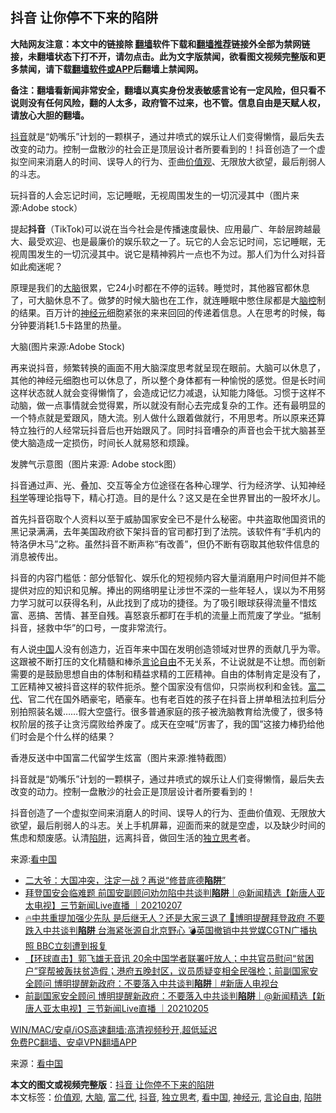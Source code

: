  <h2>抖音 让你停不下来的陷阱</h2> <p class="notice"><b>大陆网友注意：本文中的链接除 <a href="https://github.com/bannedbook/fanqiang" >翻墙</a>软件下载和<a href="https://github.com/killgcd/justmysocks/blob/master/README.md">翻墙推荐</a>链接外全部为禁网链接，未翻墙状态下打不开，请勿点击。此为文字版禁闻，欲看图文视频完整版和更多禁闻，请下载<a href="https://github.com/bannedbook/fanqiang">翻墙软件或APP</a>后翻墙上禁闻网。</p><p>备注：翻墙看新闻非常安全，翻墙以真实身份发表敏感言论有一定风险，但只看不说则没有任何风险，翻的人太多，政府管不过来，也不管。信息自由是天赋人权，请放心大胆的翻墙。</b></p>  <div class="entry"> <p id="summary"><a href="https://www.bannedbook.org/bnews/tag/%e6%8a%96%e9%9f%b3/" class="st_tag internal_tag" rel="tag" title="标签 抖音 下的日志">抖音</a>就是“奶嘴乐”计划的一颗棋子，通过井喷式的娱乐让人们变得懒惰，最后失去改变的动力。控制一盘散沙的社会正是顶层设计者所要看到的！抖音创造了一个虚拟空间来消磨人的时间、误导人的行为、歪曲<a href="https://www.bannedbook.org/bnews/tag/%E4%BB%B7%E5%80%BC%E8%A7%82/" class="st_tag internal_tag" rel="tag" title="标签 价值观 下的日志">价值观</a>、无限放大欲望，最后削弱人的斗志。</p> <p id="conimg">玩抖音的人会忘记时间，忘记睡眠，无视周围发生的一切沉浸其中（图片来源:Adobe stock）</p> <p>提起<strong>抖音</strong>（TikTok)可以说在当今社会是传播速度最快、应用最广、年龄层跨越最大、最受欢迎、也是最廉价的娱乐软之一了。玩它的人会忘记时间，忘记睡眠，无视周围发生的一切沉浸其中。说它是精神鸦片一点也不为过。那人们为什么对抖音如此痴迷呢？</p> <p>原理是我们的<a href="https://www.bannedbook.org/bnews/tag/%E5%A4%A7%E8%84%91/" class="st_tag internal_tag" rel="tag" title="标签 大脑 下的日志">大脑</a>很累，它24小时都在不停的运转。睡觉时，其他器官都休息了，可大脑休息不了。做梦的时候大脑也在工作，就连睡眠中憋住尿都是大<span class='wp_keywordlink'><a href="https://www.bannedbook.org/forum52/" title="脑控交流论坛" target="_blank">脑控</a></span>制的结果。百万计的<a href="https://www.bannedbook.org/bnews/tag/%E7%A5%9E%E7%BB%8F%E5%85%83/" class="st_tag internal_tag" rel="tag" title="标签 神经元 下的日志">神经元</a>细胞紧张的来来回回的传递着信息。人在思考的时候，每分钟要消耗1.5卡路里的热量。</p>  <p>大脑(图片来源:Adobe Stock)</p> <p>再来说抖音，频繁转换的画面不用大脑深度思考就呈现在眼前。大脑可以休息了，其他的神经元细胞也可以休息了，所以整个身体都有一种愉悦的感觉。但是长时间这样状态就人就会变得懒惰了，会造成记忆力减退，认知能力降低。习惯于这样不动脑，做一点事情就会觉得累，所以就没有耐心去完成复杂的工作。还有最明显的一个特点就是爱跟风，随大流。别人做什么跟着做就行，不用思考。所以原来还算特立独行的人经常玩抖音后也开始跟风了。同时抖音嘈杂的声音也会干扰大脑甚至使大脑造成一定损伤，时间长人就易怒和烦躁。</p> <p>发脾气示意图（图片来源: Adobe stock图）</p> <p>抖音通过声、光、叠加、交互等全方位途径在各种心理学、行为经济学、认知神经<span class='wp_keywordlink'><a href="https://www.bannedbook.org/forum11/topic309.html" title="禁片：“科学”的棍子" target="_blank">科学</a></span>等理论指导下，精心打造。目的是什么？这又是在全世界冒出的一股坏水儿。</p>  <p>首先抖音窃取个人资料以至于威胁国家安全已不是什么秘密。中共盗取他国资讯的黑记录满满，去年美国政府欲下架抖音的官司都打到了法院。该软件有“手机内的特洛伊木马”之称。虽然抖音不断声称“有改善”，但仍不断有窃取其他软件信息的消息被传出。</p> <p>抖音的内容门槛低：部分低智化、娱乐化的短视频内容大量消磨用户时间但并不能提供对应的知识和见解。捧出的网络明星让涉世不深的一些年轻人，误以为不用努力学习就可以获得名利，从此找到了成功的捷径。为了吸引眼球获得流量不惜炫富、恶搞、苦情、甚至自残。喜怒哀乐都盯在手机的流量上而荒废了学业。“抵制抖音，拯救中华”的口号，一度非常流行。</p> <p>有人说<span class='wp_keywordlink_affiliate'><a href="https://www.bannedbook.org/" title="中国" target="_blank">中国</a></span>人没有创造力，近百年来中国在发明创造领域对世界的贡献几乎为零。这跟被不断打压的文化精髓和棒杀<a href="https://www.bannedbook.org/bnews/tag/%e8%a8%80%e8%ae%ba%e8%87%aa%e7%94%b1/" class="st_tag internal_tag" rel="tag" title="标签 言论自由 下的日志">言论自由</a>不无关系，不让说就是不让想。而创新需要的是鼓励思想自由的体制和精益求精的工匠精神。自由的体制肯定是没有了，工匠精神又被抖音这样的软件扼杀。整个国家没有信仰，只崇尚权利和金钱。<a href="https://www.bannedbook.org/bnews/tag/%e5%af%8c%e4%ba%8c%e4%bb%a3/" class="st_tag internal_tag" rel="tag" title="标签 富二代 下的日志">富二代</a>、官二代在国外晒豪宅，晒豪车。也有老百姓的孩子在抖音上拼单租法拉利后分别拍照装名媛……假大空盛行。很多普通家庭的孩子被洗脑教育给洗傻了，很多特权阶层的孩子让贪污腐败给养废了。成天在空喊“厉害了，我的国”这接力棒扔给他们时会是个什么样的结果？</p> <p>香港反送中中国富二代留学生炫富（图片来源:推特截图）</p>  <p>抖音就是“奶嘴乐”计划的一颗棋子，通过井喷式的娱乐让人们变得懒惰，最后失去改变的动力。控制一盘散沙的社会正是顶层设计者所要看到的！</p> <p>抖音创造了一个虚拟空间来消磨人的时间、误导人的行为、歪曲价值观、无限放大欲望，最后削弱人的斗志。关上手机屏幕，迎面而来的就是空虚，以及缺少时间的焦虑和颓废感。认清<a href="https://www.bannedbook.org/bnews/tag/%E9%99%B7%E9%98%B1/" class="st_tag internal_tag" rel="tag" title="标签 陷阱 下的日志">陷阱</a>，远离抖音，做回生活的<a href="https://www.bannedbook.org/bnews/tag/%E7%8B%AC%E7%AB%8B%E6%80%9D%E8%80%83/" class="st_tag internal_tag" rel="tag" title="标签 独立思考 下的日志">独立思考</a>者。</p> <p>来源:<span class='wp_keywordlink_affiliate'><a href="https://www.secretchina.com/" title="看中国" target="_blank">看中国</a></span></p> <ul class='op-related-articles' title='相关阅读'> <li><a href='https://www.bannedbook.org/bnews/baitai/20210215/1487682.html' target='_blank'>二大爷：大国冲突，注定一战？再说“修昔底德<b>陷阱</b>”</a></li> <li><a href='https://www.bannedbook.org/bnews/bannedvideo/20210207/1483046.html' target='_blank'>拜登国安会临难题 前国安副顾问劝勿陷中共谈判<b>陷阱</b>｜@新闻精选【新唐人亚太电视】三节新闻Live直播 ｜20210207</a></li> <li><a href='https://www.bannedbook.org/bnews/bannedvideo/20210205/1482243.html' target='_blank'>🔥中共重提加强少先队 是后继无人？还是大家三退了 💢博明提醒拜登政府 不要跌入中共谈判<b>陷阱</b> 台海紧张源自北京野心 💣英国撤销中共党媒CGTN广播执照   BBC立刻遭到报复</a></li> <li><a href='https://www.bannedbook.org/bnews/bannedvideo/20210205/1482196.html' target='_blank'>【环球直击】郭飞雄无音讯 20余中国学者联署吁放人；中共官员慰问“贫困户”穿帮被轰扶贫造假；港府五晚封区，议员质疑变相全民强检；前副国家安全顾问 博明提醒新政府：不要落入中共谈判<b>陷阱</b>｜#新唐人电视台</a></li> <li><a href='https://www.bannedbook.org/bnews/bannedvideo/20210205/1482018.html' target='_blank'>前副国家安全顾问 博明提醒新政府：不要落入中共谈判<b>陷阱</b>｜@新闻精选【新唐人亚太电视】三节新闻Live直播 ｜20210205</a></li> </ul> <p class="texttj"> <a href="https://github.com/bannedbook/fanqiang/wiki/V2ray%E6%9C%BA%E5%9C%BA" target="_blank">WIN/MAC/安卓/iOS高速翻墙:高清视频秒开,超低延迟</a><br/> <a href="https://github.com/bannedbook/fanqiang/wiki/%E7%A6%81%E9%97%BB%E7%BD%91%E5%AE%89%E5%8D%93%E7%BF%BB%E5%A2%99%E6%96%B0%E9%97%BBAPP" target="_blank">免费PC翻墙、安卓VPN翻墙APP</a></p><p> 来源：<a href="https://www.bannedbook.org/bnews/tag/%e7%9c%8b%e4%b8%ad%e5%9b%bd/" class="st_tag internal_tag" rel="tag" title="标签 看中国 下的日志">看中国</a> </p> <a name='sharetosocial'></a>       <div><b>本文的图文或视频完整版</b>：<a href='https://www.bannedbook.org/bnews/comments/20210221/1491067.html'>抖音 让你停不下来的陷阱</a></div>  </div><!--END ENTRY--> <div class="postfooter"> <div>本文标签：<a href="https://www.bannedbook.org/bnews/tag/%E4%BB%B7%E5%80%BC%E8%A7%82/" rel="tag">价值观</a>, <a href="https://www.bannedbook.org/bnews/tag/%E5%A4%A7%E8%84%91/" rel="tag">大脑</a>, <a href="https://www.bannedbook.org/bnews/tag/%e5%af%8c%e4%ba%8c%e4%bb%a3/" rel="tag">富二代</a>, <a href="https://www.bannedbook.org/bnews/tag/%e6%8a%96%e9%9f%b3/" rel="tag">抖音</a>, <a href="https://www.bannedbook.org/bnews/tag/%E7%8B%AC%E7%AB%8B%E6%80%9D%E8%80%83/" rel="tag">独立思考</a>, <a href="https://www.bannedbook.org/bnews/tag/%e7%9c%8b%e4%b8%ad%e5%9b%bd/" rel="tag">看中国</a>, <a href="https://www.bannedbook.org/bnews/tag/%E7%A5%9E%E7%BB%8F%E5%85%83/" rel="tag">神经元</a>, <a href="https://www.bannedbook.org/bnews/tag/%e8%a8%80%e8%ae%ba%e8%87%aa%e7%94%b1/" rel="tag">言论自由</a>, <a href="https://www.bannedbook.org/bnews/tag/%E9%99%B7%E9%98%B1/" rel="tag">陷阱</a></div>  </div><!--END POSTFOOTER--> 